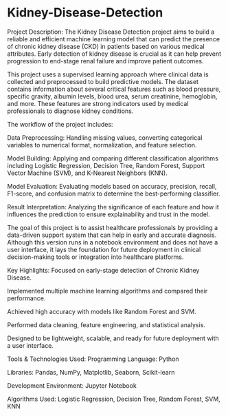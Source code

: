 # Kidney-Disease-Detection
Project Description:
The Kidney Disease Detection project aims to build a reliable and efficient machine learning model that can predict the presence of chronic kidney disease (CKD) in patients based on various medical attributes. Early detection of kidney disease is crucial as it can help prevent progression to end-stage renal failure and improve patient outcomes.

This project uses a supervised learning approach where clinical data is collected and preprocessed to build predictive models. The dataset contains information about several critical features such as blood pressure, specific gravity, albumin levels, blood urea, serum creatinine, hemoglobin, and more. These features are strong indicators used by medical professionals to diagnose kidney conditions.

The workflow of the project includes:

Data Preprocessing: Handling missing values, converting categorical variables to numerical format, normalization, and feature selection.

Model Building: Applying and comparing different classification algorithms including Logistic Regression, Decision Tree, Random Forest, Support Vector Machine (SVM), and K-Nearest Neighbors (KNN).

Model Evaluation: Evaluating models based on accuracy, precision, recall, F1-score, and confusion matrix to determine the best-performing classifier.

Result Interpretation: Analyzing the significance of each feature and how it influences the prediction to ensure explainability and trust in the model.

The goal of this project is to assist healthcare professionals by providing a data-driven support system that can help in early and accurate diagnosis. Although this version runs in a notebook environment and does not have a user interface, it lays the foundation for future deployment in clinical decision-making tools or integration into healthcare platforms.

Key Highlights:
Focused on early-stage detection of Chronic Kidney Disease.

Implemented multiple machine learning algorithms and compared their performance.

Achieved high accuracy with models like Random Forest and SVM.

Performed data cleaning, feature engineering, and statistical analysis.

Designed to be lightweight, scalable, and ready for future deployment with a user interface.

Tools & Technologies Used:
Programming Language: Python

Libraries: Pandas, NumPy, Matplotlib, Seaborn, Scikit-learn

Development Environment: Jupyter Notebook

Algorithms Used: Logistic Regression, Decision Tree, Random Forest, SVM, KNN

